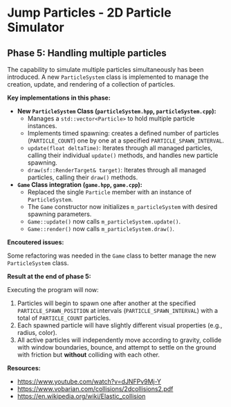 # Jump Particles - 2D Particle Simulator

## Phase 5: Handling multiple particles

The capability to simulate multiple particles simultaneously has been introduced. A new `ParticleSystem` class is implemented to manage the creation, update, and rendering of a collection of particles.

**Key implementations in this phase:**

*   **New `ParticleSystem` Class (`particleSystem.hpp`, `particleSystem.cpp`):**
    *   Manages a `std::vector<Particle>` to hold multiple particle instances.
    *   Implements timed spawning: creates a defined number of particles (`PARTICLE_COUNT`) one by one at a specified `PARTICLE_SPAWN_INTERVAL`.
    *   `update(float deltaTime)`: Iterates through all managed particles, calling their individual `update()` methods, and handles new particle spawning.
    *   `draw(sf::RenderTarget& target)`: Iterates through all managed particles, calling their `draw()` methods.
*   **`Game` Class integration (`game.hpp`, `game.cpp`):**
    *   Replaced the single `Particle` member with an instance of `ParticleSystem`.
    *   The `Game` constructor now initializes `m_particleSystem` with desired spawning parameters.
    *   `Game::update()` now calls `m_particleSystem.update()`.
    *   `Game::render()` now calls `m_particleSystem.draw()`.

**Encoutered issues:**

Some refactoring was needed in the `Game` class to better manage the new `ParticleSystem` class.

**Result at the end of phase 5:**

Executing the program will now:
1.  Particles will begin to spawn one after another at the specified `PARTICLE_SPAWN_POSITION` at intervals (`PARTICLE_SPAWN_INTERVAL`) with a total of `PARTICLE_COUNT` particles.
2.  Each spawned particle will have slightly different visual properties (e.g., radius, color).
3.  All active particles will independently move according to gravity, collide with window boundaries, bounce, and attempt to settle on the ground with friction but **without** colliding with each other.

**Resources:**
- https://www.youtube.com/watch?v=dJNFPv9Mj-Y
- https://www.vobarian.com/collisions/2dcollisions2.pdf
- https://en.wikipedia.org/wiki/Elastic_collision